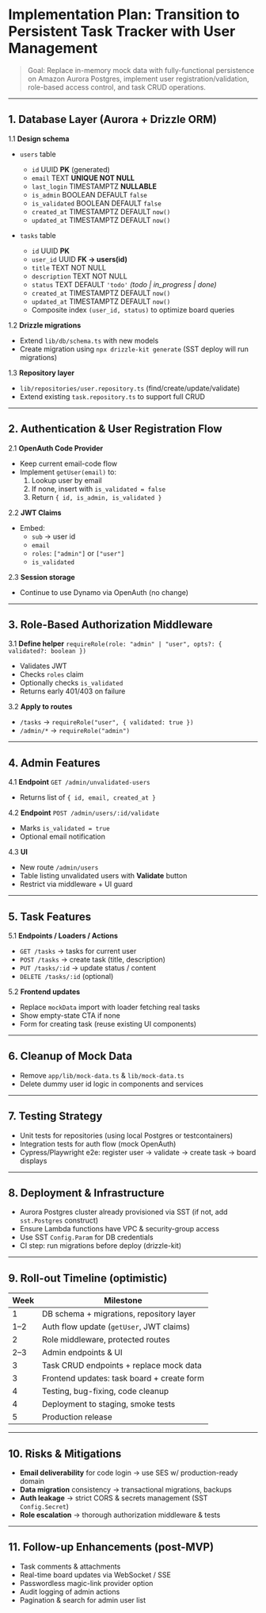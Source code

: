 # Implementation Plan: Transition to Persistent Task Tracker with User Management

> Goal: Replace in-memory mock data with fully-functional persistence on Amazon Aurora Postgres, implement user registration/validation, role-based access control, and task CRUD operations.

---

## 1. Database Layer (Aurora + Drizzle ORM)

1.1  **Design schema**
- `users` table
  - `id` UUID **PK** (generated)
  - `email` TEXT **UNIQUE NOT NULL**
  - `last_login` TIMESTAMPTZ **NULLABLE**
  - `is_admin` BOOLEAN DEFAULT `false`
  - `is_validated` BOOLEAN DEFAULT `false`
  - `created_at` TIMESTAMPTZ DEFAULT `now()`
  - `updated_at` TIMESTAMPTZ DEFAULT `now()`

- `tasks` table
  - `id` UUID **PK**
  - `user_id` UUID **FK → users(id)**
  - `title` TEXT NOT NULL
  - `description` TEXT NOT NULL
  - `status` TEXT DEFAULT `'todo'`  _(todo | in_progress | done)_
  - `created_at` TIMESTAMPTZ DEFAULT `now()`
  - `updated_at` TIMESTAMPTZ DEFAULT `now()`
  - Composite index `(user_id, status)` to optimize board queries

1.2  **Drizzle migrations**
- Extend `lib/db/schema.ts` with new models
- Create migration using `npx drizzle-kit generate` (SST deploy will run migrations)

1.3  **Repository layer**
- `lib/repositories/user.repository.ts` (find/create/update/validate)
- Extend existing `task.repository.ts` to support full CRUD

---

## 2. Authentication & User Registration Flow

2.1  **OpenAuth Code Provider**
- Keep current email-code flow
- Implement `getUser(email)` to:
  1. Lookup user by email
  2. If none, insert with `is_validated = false`
  3. Return `{ id, is_admin, is_validated }`

2.2  **JWT Claims**
- Embed:
  - `sub`  → user id
  - `email`
  - `roles`: `["admin"]` or `["user"]`
  - `is_validated`

2.3  **Session storage**
- Continue to use Dynamo via OpenAuth (no change)

---

## 3. Role-Based Authorization Middleware

3.1  **Define helper** `requireRole(role: "admin" | "user", opts?: { validated?: boolean })`
- Validates JWT
- Checks `roles` claim
- Optionally checks `is_validated`
- Returns early 401/403 on failure

3.2  **Apply to routes**
- `/tasks`  → `requireRole("user", { validated: true })`
- `/admin/*` → `requireRole("admin")`

---

## 4. Admin Features

4.1  **Endpoint** `GET /admin/unvalidated-users`
- Returns list of `{ id, email, created_at }`

4.2  **Endpoint** `POST /admin/users/:id/validate`
- Marks `is_validated = true`
- Optional email notification

4.3  **UI**
- New route `/admin/users`
- Table listing unvalidated users with **Validate** button
- Restrict via middleware + UI guard

---

## 5. Task Features

5.1  **Endpoints / Loaders / Actions**
- `GET /tasks` → tasks for current user
- `POST /tasks` → create task (title, description)
- `PUT /tasks/:id` → update status / content
- `DELETE /tasks/:id` (optional)

5.2  **Frontend updates**
- Replace `mockData` import with loader fetching real tasks
- Show empty-state CTA if none
- Form for creating task (reuse existing UI components)

---

## 6. Cleanup of Mock Data

- Remove `app/lib/mock-data.ts` & `lib/mock-data.ts`
- Delete dummy user id logic in components and services

---

## 7. Testing Strategy

- Unit tests for repositories (using local Postgres or testcontainers)
- Integration tests for auth flow (mock OpenAuth)
- Cypress/Playwright e2e: register user → validate → create task → board displays

---

## 8. Deployment & Infrastructure

- Aurora Postgres cluster already provisioned via SST (if not, add `sst.Postgres` construct)
- Ensure Lambda functions have VPC & security-group access
- Use SST `Config.Param` for DB credentials
- CI step: run migrations before deploy (drizzle-kit)

---

## 9. Roll-out Timeline (optimistic)

| Week | Milestone |
|------|-----------|
| 1 | DB schema + migrations, repository layer |
| 1–2 | Auth flow update (`getUser`, JWT claims) |
| 2 | Role middleware, protected routes |
| 2–3 | Admin endpoints & UI |
| 3 | Task CRUD endpoints + replace mock data |
| 3 | Frontend updates: task board + create form |
| 4 | Testing, bug-fixing, code cleanup |
| 4 | Deployment to staging, smoke tests |
| 5 | Production release |

---

## 10. Risks & Mitigations

- **Email deliverability** for code login → use SES w/ production-ready domain
- **Data migration** consistency → transactional migrations, backups
- **Auth leakage** → strict CORS & secrets management (SST `Config.Secret`)
- **Role escalation** → thorough authorization middleware & tests

---

## 11. Follow-up Enhancements (post-MVP)

- Task comments & attachments
- Real-time board updates via WebSocket / SSE
- Passwordless magic-link provider option
- Audit logging of admin actions
- Pagination & search for admin user list 